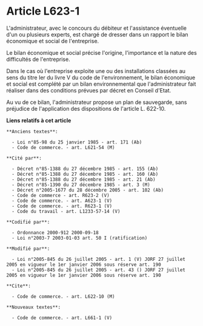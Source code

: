 # Article L623-1

L'administrateur, avec le concours du débiteur et l'assistance éventuelle d'un ou plusieurs experts, est chargé de dresser
dans un rapport le bilan économique et social de l'entreprise.

Le bilan économique et social précise l'origine, l'importance et la nature des difficultés de l'entreprise.

Dans le cas où l'entreprise exploite une ou des installations classées au sens du titre Ier du livre V du code de
l'environnement, le bilan économique et social est complété par un bilan environnemental que l'administrateur fait réaliser
dans des conditions prévues par décret en Conseil d'Etat.

Au vu de ce bilan, l'administrateur propose un plan de sauvegarde, sans préjudice de l'application des dispositions de
l'article L. 622-10.

**Liens relatifs à cet article**

	**Anciens textes**:

	  - Loi n°85-98 du 25 janvier 1985 - art. 171 (Ab)
	  - Code de commerce. - art. L621-54 (M)

	**Cité par**:

	  - Décret n°85-1388 du 27 décembre 1985 - art. 155 (Ab)
	  - Décret n°85-1388 du 27 décembre 1985 - art. 160 (Ab)
	  - Décret n°85-1388 du 27 décembre 1985 - art. 21 (Ab)
	  - Décret n°85-1390 du 27 décembre 1985 - art. 3 (M)
	  - Décret n°2005-1677 du 28 décembre 2005 - art. 102 (Ab)
	  - Code de commerce - art. R623-2 (V)
	  - Code de commerce. - art. A623-1 (V)
	  - Code de commerce. - art. R623-1 (V)
	  - Code du travail - art. L1233-57-14 (V)

	**Codifié par**:

	  - Ordonnance 2000-912 2000-09-18
	  - Loi n°2003-7 2003-01-03 art. 50 I (ratification)

	**Modifié par**:

	  - Loi n°2005-845 du 26 juillet 2005 - art. 1 (V) JORF 27 juillet 2005 en vigueur le 1er janvier 2006 sous réserve art. 190
	  - Loi n°2005-845 du 26 juillet 2005 - art. 43 () JORF 27 juillet 2005 en vigueur le 1er janvier 2006 sous réserve art. 190

	**Cite**:

	  - Code de commerce. - art. L622-10 (M)

	**Nouveaux textes**:

	  - Code de commerce. - art. L661-1 (V)
